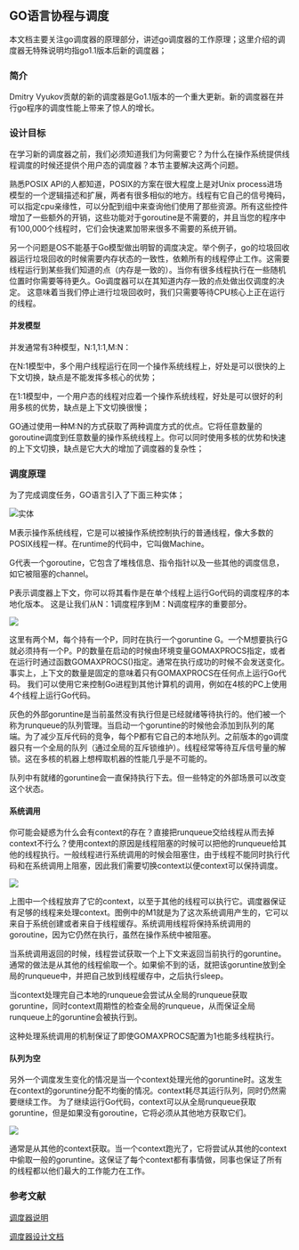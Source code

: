 ## GO语言协程与调度

本文档主要关注go调度器的原理部分，讲述go调度器的工作原理；这里介绍的调度器无特殊说明均指go1.1版本后新的调度器；

### 简介

Dmitry Vyukov贡献的新的调度器是Go1.1版本的一个重大更新。新的调度器在并行go程序的调度性能上带来了惊人的增长。

### 设计目标

在学习新的调度器之前，我们必须知道我们为何需要它？为什么在操作系统提供线程调度的时候还提供个用户态的调度器？本节主要解决这两个问题。

熟悉POSIX API的人都知道，POSIX的方案在很大程度上是对Unix process进场模型的一个逻辑描述和扩展，两者有很多相似的地方。线程有它自己的信号掩码，可以指定cpu亲缘性，可以分配到组中来查询他们使用了那些资源。所有这些控件增加了一些额外的开销，这些功能对于goroutine是不需要的，并且当您的程序中有100,000个线程时，它们会快速累加带来很多不需要的系统开销。

另一个问题是OS不能基于Go模型做出明智的调度决定。举个例子，go的垃圾回收器运行垃圾回收的时候需要内存状态的一致性，依赖所有的线程停止工作。这需要线程运行到某些我们知道的点（内存是一致的）。当你有很多线程执行在一些随机位置时你需要等待更久。Go调度器可以在其知道内存一致的点处做出仅调度的决定。 这意味着当我们停止进行垃圾回收时，我们只需要等待CPU核心上正在运行的线程。

#### 并发模型

并发通常有3种模型，N:1,1:1,M:N：

在N:1模型中，多个用户线程运行在同一个操作系统线程上，好处是可以很快的上下文切换，缺点是不能发挥多核心的优势；

在1:1模型中，一个用户态的线程对应着一个操作系统线程，好处是可以很好的利用多核的优势，缺点是上下文切换很慢；

GO通过使用一种M:N的方式获取了两种调度方式的优点。它将任意数量的goroutine调度到任意数量的操作系统线程上。你可以同时使用多核的优势和快速的上下文切换，缺点是它大大的增加了调度器的复杂性；

### 调度原理

为了完成调度任务，GO语言引入了下面三种实体；

![实体]({{site.github.url}}/assets/golang-goroutine/1.jpg)

M表示操作系统线程，它是可以被操作系统控制执行的普通线程，像大多数的POSIX线程一样。在runtime的代码中，它叫做Machine。

G代表一个goroutine，它包含了堆栈信息、指令指针以及一些其他的调度信息，如它被阻塞的channel。

P表示调度器上下文，你可以将其看作是在单个线程上运行Go代码的调度程序的本地化版本。 这是让我们从N：1调度程序到M：N调度程序的重要部分。

![]({{site.github.url}}/assets/golang-goroutine/2.jpg)

这里有两个M，每个持有一个P，同时在执行一个goruntine G。一个M想要执行G就必须持有一个P。P的数量在启动的时候由环境变量GOMAXPROCS指定，或者在运行时通过函数GOMAXPROCS()指定。通常在执行成功的时候不会发送变化。事实上，上下文的数量是固定的意味着只有GOMAXPROCS在任何点上运行Go代码。 我们可以使用它来控制Go进程到其他计算机的调用，例如在4核的PC上使用4个线程上运行Go代码。

灰色的外部goruntine是当前虽然没有执行但是已经就绪等待执行的。他们被一个称为runqueue的队列管理。当启动一个goruntine的时候他会添加到队列的尾端。为了减少互斥代码的竞争，每个P都有它自己的本地队列。之前版本的go调度器只有一个全局的队列（通过全局的互斥锁维护）。线程经常等待互斥信号量的解锁。这在多核的机器上想榨取机器的性能几乎是不可能的。

队列中有就绪的goruntine会一直保持执行下去。但一些特定的外部场景可以改变这个状态。

#### 系统调用

你可能会疑惑为什么会有context的存在？直接把runqueue交给线程从而去掉context不行么？使用context的原因是线程阻塞的时候可以把他的runqueue给其他的线程执行。一般线程进行系统调用的时候会阻塞住，由于线程不能同时执行代码和在系统调用上阻塞，因此我们需要切换context以便context可以保持调度。

![]({{site.github.url}}/assets/golang-goroutine/3.jpg)

上图中一个线程放弃了它的context，以至于其他的线程可以执行它。调度器保证有足够的线程来处理context。图例中的M1就是为了这次系统调用产生的，它可以来自于系统创建或者来自于线程缓存。系统调用线程将保持系统调用的goroutine，因为它仍然在执行，虽然在操作系统中被阻塞。

当系统调用返回的时候，线程尝试获取一个上下文来返回当前执行的goruntine。通常的做法是从其他的线程偷取一个。如果偷不到的话，就把该goruntine放到全局的runqueue中，并把自己放到线程缓存中，之后执行sleep。

当context处理完自己本地的runqueue会尝试从全局的runqueue获取goruntine，同时context周期性的检查全局的runqueue，从而保证全局runqueue上的goruntine会被执行到。

这种处理系统调用的机制保证了即使GOMAXPROCS配置为1也能多线程执行。

#### 队列为空

另外一个调度发生变化的情况是当一个context处理光他的goruntine时。这发生在context的goruntine分配不均衡的情况。context耗尽其运行队列，同时仍然需要继续工作。 为了继续运行Go代码，context可以从全局runqueue获取goruntine，但是如果没有goroutine，它将必须从其他地方获取它们。

![]({{site.github.url}}/assets/golang-goroutine/4.jpg)

通常是从其他的context获取。当一个context跑光了，它将尝试从其他的context中偷取一般的goruntine。这保证了每个context都有事情做，同事也保证了所有的线程都以他们最大的工作能力在工作。

### 参考文献

[调度器说明](http://morsmachine.dk/go-scheduler)

[调度器设计文档](https://docs.google.com/document/d/1TTj4T2JO42uD5ID9e89oa0sLKhJYD0Y_kqxDv3I3XMw)